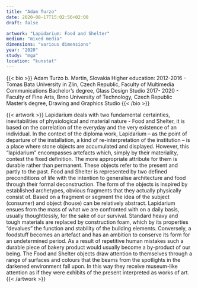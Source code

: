 ```yaml
---
title: "Adam Turzo"
date: 2020-08-17T15:02:56+02:00
draft: false

artwork: "Lapidarium: Food and Shelter"
medium: "mixed media"
dimensions: "various dimensions"
year: "2020"
study: "mga"
location: "kunstat"
---
```


{{< bio >}}
Adam  Turzo
b. Martin, Slovakia
Higher education:
2012-2016 - Tomas Bata University in Zlin, Czech Republic, Faculty of Multimedia Communications
Bachelor’s degree, Glass Design Studio
2017- 2020 - Faculty of Fine Arts, Brno University of Technology, Czech Republic
Master’s degree, Drawing and Graphics Studio
{{< /bio >}}


{{< artwork >}}
Lapidarium deals with two fundamental certainties, inevitabilities of physiological and material nature - Food and Shelter, it is based on the correlation of the everyday and the very existence of an individual.
In the context of the diploma work, Lapidarium – as the point of departure of the installation, a kind of re-interpretation of the institution – is a place where stone objects are accumulated and displayed. However, this “lapidarium” encompasses artefacts which, simply by their materiality, contest the fixed definition. The more appropriate attribute for them is durable rather than permanent. These objects refer to the present and partly to the past.
Food and Shelter is represented by two defined preconditions of life with the intention to generalise architecture and food through their formal deconstruction. The form of the objects is inspired by established archetypes, obvious fragments that they actually physically consist of. Based on a fragment or segment the idea of the subject (consumer) and object (house) can be relatively abstract. Lapidarium ensues from the mass of what we are confronted with on a daily basis, usually thoughtlessly, for the sake of our survival. Standard heavy and tough materials are replaced by construction foam, which by its properties “devalues” the function and stability of the building elements. Conversely, a foodstuff becomes an artefact and has an ambition to conserve its form for an undetermined period. As a result of repetitive human mistakes such a durable piece of bakery product would usually become a by-product of our being. The Food and Shelter objects draw attention to themselves through a range of surfaces and colours that the beams from the spotlights in the darkened environment fall upon. In this way they receive museum-like attention as if they were exhibits of the present interpreted as works of art.
{{< /artwork >}}
